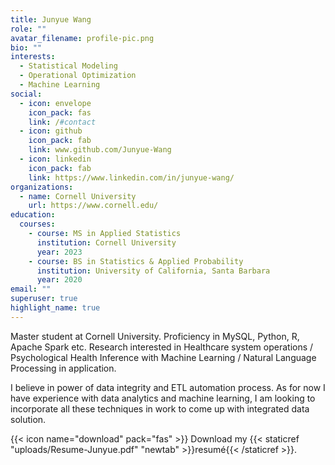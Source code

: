 ```yaml
---
title: Junyue Wang
role: ""
avatar_filename: profile-pic.png
bio: ""
interests:
  - Statistical Modeling
  - Operational Optimization
  - Machine Learning
social:
  - icon: envelope
    icon_pack: fas
    link: /#contact
  - icon: github
    icon_pack: fab
    link: www.github.com/Junyue-Wang
  - icon: linkedin
    icon_pack: fab
    link: https://www.linkedin.com/in/junyue-wang/
organizations:
  - name: Cornell University
    url: https://www.cornell.edu/
education:
  courses:
    - course: MS in Applied Statistics
      institution: Cornell University
      year: 2023
    - course: BS in Statistics & Applied Probability
      institution: University of California, Santa Barbara
      year: 2020
email: ""
superuser: true
highlight_name: true
---
```

Master student at Cornell University. Proficiency in MySQL, Python, R, Apache Spark etc. Research interested in Healthcare system operations / Psychological Health Inference with Machine Learning / Natural Language Processing in application.

I believe in power of data integrity and ETL automation process. As for now I have experience with data analytics and machine learning, I am looking to incorporate all these techniques in work to come up with integrated data solution.

{{< icon name="download" pack="fas" >}} Download my {{< staticref "uploads/Resume-Junyue.pdf" "newtab" >}}resumé{{< /staticref >}}.